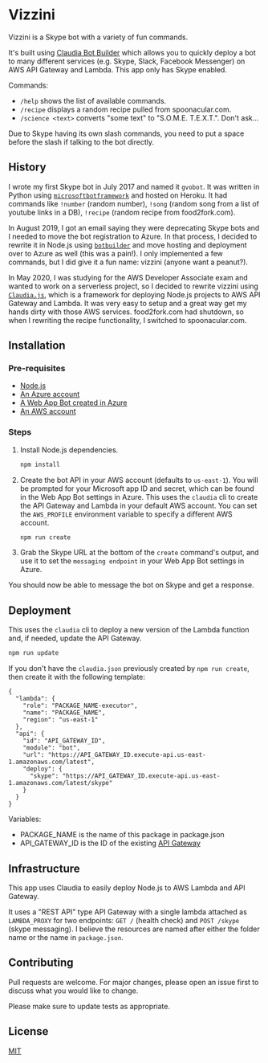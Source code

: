 # Vizzini

Vizzini is a Skype bot with a variety of fun commands.

It's built using [Claudia Bot Builder](https://github.com/claudiajs/claudia-bot-builder) which allows you to quickly deploy a bot to many different services (e.g. Skype, Slack, Facebook Messenger) on AWS API Gateway and Lambda. This app only has Skype enabled.

Commands:
* `/help` shows the list of available commands.
* `/recipe` displays a random recipe pulled from spoonacular.com.
* `/science <text>` converts "some text" to "S.O.M.E. T.E.X.T.". Don't ask...

Due to Skype having its own slash commands, you need to put a space before the
slash if talking to the bot directly.

## History

I wrote my first Skype bot in July 2017 and named it `gvobot`. It was written in Python using [`microsoftbotframework`](https://github.com/mbrown1508/microsoftbotframework) and hosted on Heroku. It had commands like `!number` (random number), `!song` (random song from a list of youtube links in a DB), `!recipe` (random recipe from food2fork.com).

In August 2019, I got an email saying they were deprecating Skype bots and I needed to move the bot registration to Azure. In that process, I decided to rewrite it in Node.js using [`botbuilder`](https://github.com/Microsoft/botbuilder-js) and move hosting and deployment over to Azure as well (this was a pain!). I only implemented a few commands, but I did give it a fun name: vizzini (anyone want a peanut?).

In May 2020, I was studying for the AWS Developer Associate exam and wanted to work on a serverless project, so I decided to rewrite vizzini using [`Claudia.js`](https://github.com/claudiajs), which is a framework for deploying Node.js projects to AWS API Gateway and Lambda. It was very easy to setup and a great way get my hands dirty with those AWS services. food2fork.com had shutdown, so when I rewriting the recipe functionality, I switched to spoonacular.com.

## Installation

### Pre-requisites

- [Node.js](https://nodejs.org/en/)
- [An Azure account](https://portal.azure.com)
- [A Web App Bot created in Azure](https://docs.microsoft.com/en-us/azure/bot-service/bot-service-quickstart-registration?view=azure-bot-service-3.0&viewFallbackFrom=azure-bot-service-4.0)
- [An AWS account](https://aws.amazon.com/)

### Steps

1. Install Node.js dependencies.

   ```bash
   npm install
   ```

1. Create the bot API in your AWS account (defaults to `us-east-1`). You will be prompted for your Microsoft app ID and secret, which can be found in the Web App Bot settings in Azure. This uses the `claudia` cli to create the API Gateway and Lambda in your default AWS account. You can set the `AWS_PROFILE` environment variable to specify a different AWS account.

   ```bash
   npm run create
   ```

1. Grab the Skype URL at the bottom of the `create` command's output, and use it to set the `messaging endpoint` in your Web App Bot settings in Azure.

You should now be able to message the bot on Skype and get a response.

## Deployment

This uses the `claudia` cli to deploy a new version of the Lambda function and, if needed, update the API Gateway.

```bash
npm run update
```

If you don't have the `claudia.json` previously created by `npm run create`, then create it with the following template:
```
{
  "lambda": {
    "role": "PACKAGE_NAME-executor",
    "name": "PACKAGE_NAME",
    "region": "us-east-1"
  },
  "api": {
    "id": "API_GATEWAY_ID",
    "module": "bot",
    "url": "https://API_GATEWAY_ID.execute-api.us-east-1.amazonaws.com/latest",
    "deploy": {
      "skype": "https://API_GATEWAY_ID.execute-api.us-east-1.amazonaws.com/latest/skype"
    }
  }
}
```

Variables:
* PACKAGE_NAME is the name of this package in package.json
* API_GATEWAY_ID is the ID of the existing [API Gateway](https://us-east-1.console.aws.amazon.com/apigateway/main/apis?region=us-east-1)

## Infrastructure

This app uses Claudia to easily deploy Node.js to AWS Lambda and API Gateway.

It uses a "REST API" type API Gateway with a single lambda attached as `LAMBDA_PROXY` for two endpoints: `GET /` (health check) and `POST /skype` (skype messaging). I believe the resources are named after either the folder name or the name in `package.json`.

## Contributing

Pull requests are welcome. For major changes, please open an issue first to discuss what you would like to change.

Please make sure to update tests as appropriate.

## License

[MIT](https://choosealicense.com/licenses/mit/)

